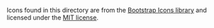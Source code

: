 Icons found in this directory are from the [Bootstrap Icons library](https://icons.getbootstrap.com/) and licensed under the [MIT license](./LICENSE).